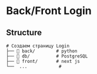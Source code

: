 # Back/Front Login

## Structure
```
# Создаем страницу Login
├── 📁 back/        # python
├── 📁 db/          # PostgreSQL
├── 📁 front/       # next js
└──  ...            #
```